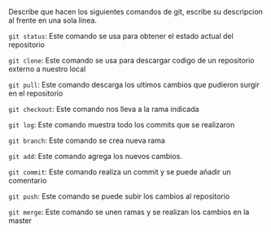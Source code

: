Describe que hacen los siguientes comandos de git, escribe su descripcion al frente en una sola linea.

`git status`: Este comando se usa para obtener el estado actual del repositorio

`git clone`: Este comando se usa para descargar codigo de un repositorio externo a nuestro local

`git pull`: Este comando descarga los ultimos cambios que pudieron surgir en el repositorio 

`git checkout`: Este comando nos lleva  a la rama indicada

`git log`: Este comando muestra todo los commits que se realizaron

`git branch`: Este comando se crea nueva rama

`git add`: Este comando agrega los nuevos cambios.

`git commit`: Este comando realiza un commit y se puede añadir un comentario

`git push`: Este comando se puede subir los cambios al repositorio

`git merge`: Este comando se unen ramas y se realizan los cambios en la master

